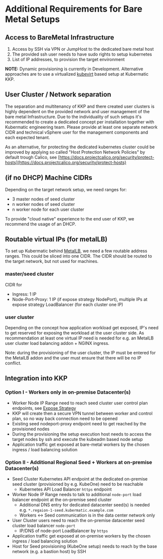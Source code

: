 # Additional Requirements for Bare Metal Setups

## Access to BareMetal Infrastructure

1. Access by SSH via VPN or JumpHost to the dedicated bare metal host
2. The provided ssh user needs to have sudo rights to setup kubernetes
3. List of IP addresses, to provision the target environment 

**NOTE:** Dynamic provisioning is currently in Development. Alternative approaches are to use a virtualized [kubevirt](https://github.com/kubermatic/machine-controller/blob/master/docs/cloud-provider.md#kubevirt) based setup at Kubermatic KKP. 

## User Cluster / Network separation

The separation and multitenancy of KKP and there created user clusters is highly dependent on the provided network and user management of the bare metal Infrastructure. Due to the individuality of such setups it's recommended to create a dedicated concept per installation together with Kubermatic engineering team. Please provide at least one separate network CIDR and technical vSphere user for the management components and each expected tenant.

As an alternative, for protecting the dedicated kubernetes cluster could be improved by applying so called "Host Protection Network Policies" by default trough Calico, see [https://docs.projectcalico.org/security/protect-hosts](https://docs.projectcalico.org/security/protect-hosts)

## (if no DHCP) Machine CIDRs
Depending on the target network setup, we need ranges for:

- 3 master nodes of seed cluster
- n worker nodes of seed cluster
- n worker node for each user cluster

To provide "cloud native" experience to the end user of KKP, we recommend the usage of an DHCP.

## Routable virtual IPs (for metalLB)

To set up Kubermatic behind [MetalLB](https://metallb.universe.tf/), we need a few routable address ranges. This could be sliced into one CIDR. The CIDR should be routed to the target network, but not used for machines. 

### master/seed cluster
CIDR for

- Ingress: 1 IP
- Node-Port-Proxy: 1 IP (if expose strategy NodePort), multiple IPs at expose strategy LoadBalancer (for each cluster one IP) 

### user cluster
Depending on the concept how application workload get exposed, IP's need to get reserved for exposing the workload at the user cluster side. As recommendation at least one virtual IP need is needed for e.g. an MetalLB user cluster load balancing addon + NGINX ingress. 

Note: during the provisioning of the user cluster, the IP must be entered for the MetalLB addon and the user must ensure that there will be no IP conflict.

## Integration into KKP

### Option I - Workers only in on-premise Datacenter(s)

* Worker Node IP Range need to reach seed cluster user control plan endpoints, see [Expose Strategy](https://docs.kubermatic.com/kubermatic/master/concepts/expose-strategy/expose_strategy)
* KKP will create then a secure VPN tunnel between worker and control plan, so no way back connection need to be opened
* Existing seed nodeport-proxy endpoint need to get reached by the provisioned nodes
* During the provisioning the setup execution host needs to access the target nodes by ssh and execute the kubeadm based node setup
* Application traffic get exposed at bare-metal workers by the chosen ingress / load balancing solution

        
### Option II - Additional Regional Seed + Workers at on-premise Datacenter(s)

* Seed Cluster Kubernetes API endpoint at the dedicated on-premise seed cluster (provisioned by e.g. KubeOne) need to be reachable
    * Kubernetes API Load Balancer `https` endpoint
* Worker Node IP Range needs to talk to additional `node-port` load balancer endpoint at the on-premise seed cluster
    * Additional DNS entry for dedicated datacenter seed(s) is needed e.g. `*.regaion-1-seed.kubermatic.example.com`
    * Workers <-> Seed communication is in the data center network only
* User Cluster users need to reach the on-premise datacenter seed cluster load balancer `node-port`
    * IP/DNS of node-port LoadBalancer by `https`
* Application traffic get exposed at on-premise workers by the chosen ingress / load balancing solution
* Host for Seed provisioning (KubeOne setup) needs to reach by the base network (e.g. a bastion host) by SSH